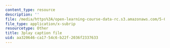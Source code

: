 ```yaml
---
content_type: resource
description: ''
file: /media/https%3A/open-learning-course-data-rc.s3.amazonaws.com/5-08j-biological-chemistry-ii-spring-2016/aa320646ca1754c6b22f2036f2337633_qDBdd9-T8lg.vtt
file_type: application/x-subrip
resourcetype: Other
title: 3play caption file
uid: aa320646-ca17-54c6-b22f-2036f2337633
---
```

